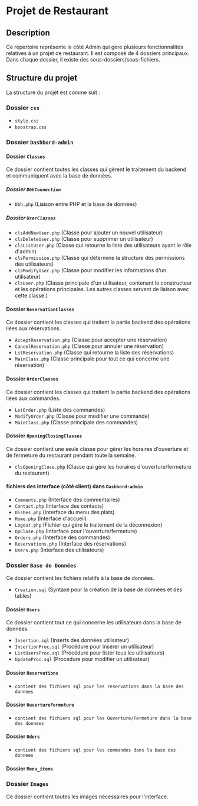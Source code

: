 # Projet de Restaurant

## Description
Ce répertoire représente le côté Admin qui gère plusieurs fonctionnalités relatives à un projet de restaurant. Il est composé de 4 dossiers principaux. Dans chaque dossier, il existe des sous-dossiers/sous-fichiers.

## Structure du projet
La structure du projet est comme suit :

### Dossier `css`
- `style.css`  
- `boostrap.css`  

### Dossier `Dashbord-admin`
#### Dossier `Classes`
Ce dossier contient toutes les classes qui gèrent le traitement du backend et communiquent avec la base de données.

##### Dossier `DbhConnection`
- `Dbh.php` (Liaison entre PHP et la base de données)

##### Dossier `UserClasses`
- `clsAddNewUser.php` (Classe pour ajouter un nouvel utilisateur)
- `clsDeleteUser.php` (Classe pour supprimer un utilisateur)
- `clsListUser.php` (Classe qui retourne la liste des utilisateurs ayant le rôle d'admin)
- `clsPermission.php` (Classe qui détermine la structure des permissions des utilisateurs)
- `clsModifyUser.php` (Classe pour modifier les informations d'un utilisateur)
- `clsUser.php` (Classe principale d'un utilisateur, contenant le constructeur et les opérations principales. Les autres classes servent de liaison avec cette classe.)

#### Dossier `ReservationClasses`
Ce dossier contient les classes qui traitent la partie backend des opérations liées aux réservations.
- `AcceptReservation.php` (Classe pour accepter une réservation)
- `CancelReservation.php` (Classe pour annuler une réservation)
- `LstReservation.php` (Classe qui retourne la liste des réservations)
- `MainClass.php` (Classe principale pour tout ce qui concerne une réservation)

#### Dossier `OrderClasses`
Ce dossier contient les classes qui traitent la partie backend des opérations liées aux commandes.
- `LstOrder.php` (Liste des commandes)
- `ModifyOrder.php` (Classe pour modifier une commande)
- `MainClass.php` (Classe principale des commandes)

#### Dossier `OpeningClosingClasses`
Ce dossier contient une seule classe pour gérer les horaires d'ouverture et de fermeture du restaurant pendant toute la semaine.
- `clsOpeningClose.php` (Classe qui gère les horaires d'ouverture/fermeture du restaurant)

#### fichiers des interface (côté client) dans `Dashbord-admin`
- `Comments.php` (Interface des commentaires)
- `Contact.php` (Interface des contacts)
- `Dishes.php` (Interface du menu des plats)
- `Home.php` (Interface d'accueil)
- `Logout.php` (Fichier qui gère le traitement de la déconnexion)
- `OpClose.php` (Interface pour l'ouverture/fermeture)
- `Orders.php` (Interface des commandes)
- `Reservations.php` (Interface des réservations)
- `Users.php` (Interface des utilisateurs)

### Dossier `Base de Données`
Ce dossier contient les fichiers relatifs à la base de données.

- `Creation.sql` (Syntaxe pour la création de la base de données et des tables)

#### Dossier `Users`
Ce dossier contient tout ce qui concerne les utilisateurs dans la base de données.
- `Insertion.sql` (Inserts des données utilisateur)
- `InsertionProc.sql` (Procédure pour insérer un utilisateur)
- `ListUsersProc.sql` (Procédure pour lister tous les utilisateurs)
- `UpdateProc.sql` (Procédure pour modifier un utilisateur)

#### Dossier `Reservations`
- `contient des fichiers sql pour les reservations dans la base des donnees`
#### Dossier `OuvertureFermeture`
- `contient des fichiers sql pour les Ouverture/Fermeture dans la base des donnees`
#### Dossier `Oders`
- `contient des fichiers sql pour les commandes dans la base des donnees`
#### Dossier `Menu_items`
### Dossier `Images`
Ce dossier contient toutes les images nécessaires pour l'interface.

